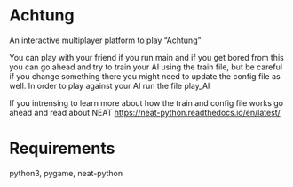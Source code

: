 # Achtung
An interactive multiplayer platform to play “Achtung”
 
 You can play with your friend if you run main and if you get bored from this you can go ahead and try to train your AI using the train file, but be careful if you change something there you might need to update the config file as well. In order to play against your AI run the file play_AI
 
 
 If you intrensing to learn more about how the train and config file works go ahead and read about NEAT https://neat-python.readthedocs.io/en/latest/

 
 # Requirements
 python3, pygame, neat-python


